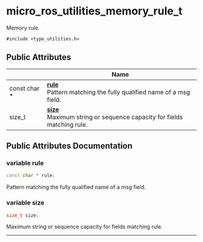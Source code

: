 # micro_ros_utilities_memory_rule_t



Memory rule. 


`#include <type_utilities.h>`

## Public Attributes

|                | Name           |
| -------------- | -------------- |
| const char * | **[rule](#variable-rule)** <br>Pattern matching the fully qualified name of a msg field.  |
| size_t | **[size](#variable-size)** <br>Maximum string or sequence capacity for fields matching rule.  |

## Public Attributes Documentation

### variable rule

```cpp
const char * rule;
```

Pattern matching the fully qualified name of a msg field. 

### variable size

```cpp
size_t size;
```

Maximum string or sequence capacity for fields matching rule. 

-------------------------------